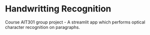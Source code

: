 # Handwritting Recognition
Course AIT301 group project - A streamlit app which performs optical character recognition on paragraphs.
